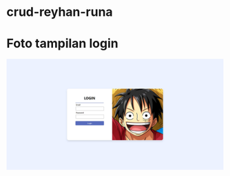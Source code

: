 # crud-reyhan-runa

# Foto tampilan login
![[alt text]](https://github.com/Runa02/crud-reyhan-runa/blob/main/foto/Screenshot%20login%20page.jpg?raw=true)
